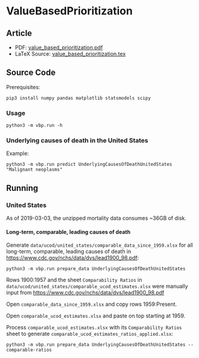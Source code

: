 # ValueBasedPrioritization

## Article

* PDF: [value_based_prioritization.pdf](value_based_prioritization.pdf)
* LaTeX Source: [value_based_prioritization.tex](value_based_prioritization.tex)

## Source Code

Prerequisites:

    pip3 install numpy pandas matplotlib statsmodels scipy

### Usage

    python3 -m vbp.run -h

### Underlying causes of death in the United States

Example:

    python3 -m vbp.run predict UnderlyingCausesOfDeathUnitedStates "Malignant neoplasms"

## Running

### United States

As of 2019-03-03, the unzipped mortality data consumes ~36GB of disk.

#### Long-term, comparable, leading causes of death

Generate `data/ucod/united_states/comparable_data_since_1959.xlsx` for
all long-term, comparable, leading causes of death in
https://www.cdc.gov/nchs/data/dvs/lead1900_98.pdf:

    python3 -m vbp.run prepare_data UnderlyingCausesOfDeathUnitedStates

Rows 1900:1957 and the sheet `Comparability Ratios` in
`data/ucod/united_states/comparable_ucod_estimates.xlsx` were manually
input from https://www.cdc.gov/nchs/data/dvs/lead1900_98.pdf

Open `comparable_data_since_1959.xlsx` and copy rows 1959:Present.

Open `comparable_ucod_estimates.xlsx` and paste on top starting
at 1959.

Process `comparable_ucod_estimates.xlsx` with its
`Comparability Ratios` sheet to generate
`comparable_ucod_estimates_ratios_applied.xlsx`:

    python3 -m vbp.run prepare_data UnderlyingCausesOfDeathUnitedStates --comparable-ratios
